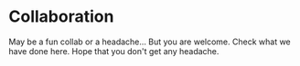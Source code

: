 # Collaboration
May be a fun collab or a headache...
But you are welcome. Check what we have done here. Hope that you don't get any headache.